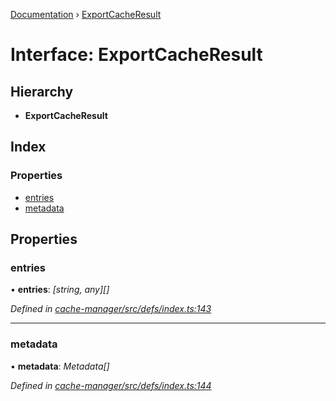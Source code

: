 [Documentation](../README.md) › [ExportCacheResult](exportcacheresult.md)

# Interface: ExportCacheResult

## Hierarchy

* **ExportCacheResult**

## Index

### Properties

* [entries](exportcacheresult.md#entries)
* [metadata](exportcacheresult.md#metadata)

## Properties

###  entries

• **entries**: *[string, any][]*

*Defined in [cache-manager/src/defs/index.ts:143](https://github.com/badbatch/graphql-box/blob/35dc44a/packages/cache-manager/src/defs/index.ts#L143)*

___

###  metadata

• **metadata**: *Metadata[]*

*Defined in [cache-manager/src/defs/index.ts:144](https://github.com/badbatch/graphql-box/blob/35dc44a/packages/cache-manager/src/defs/index.ts#L144)*
